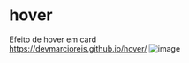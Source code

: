 # hover
Efeito de hover em card<br>
https://devmarcioreis.github.io/hover/
![image](https://user-images.githubusercontent.com/107413382/202710334-f59dbba9-2006-4d6b-8740-50159216fbb6.png)
